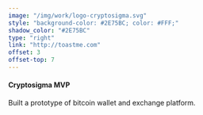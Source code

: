 ```yaml
---
image: "/img/work/logo-cryptosigma.svg"
style: "background-color: #2E75BC; color: #FFF;"
shadow_color: "#2E75BC"
type: "right"
link: "http://toastme.com"
offset: 3
offset-top: 7
---
```

#### Cryptosigma MVP
Built a prototype of bitcoin wallet and exchange platform.
